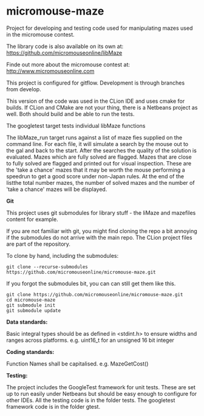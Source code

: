 # micromouse-maze
Project for developing and testing code used for manipulating mazes used in the micromouse contest.

The library code is also available on its own at: https://github.com/micromouseonline/libMaze

Finde out more about the micromouse contest at: http://www.micromouseonline.com

This project is configured for gitflow. Development is through branches from develop.

This version of the code was used in the CLion IDE and uses cmake for builds. If CLion and CMake are not your thing, there is a Netbeans project as well. Both should build and be able to run the tests.

The googletest target tests individual libMaze functions

The libMaze_run target runs against a list of maze fies supplied on the command line. For each file, it will simulate a search by the mouse out to the gal and back to the start. After the searches the quality of the solution is evaluated. Mazes which are fully solved are flagged. Mazes that are close to fully solved are flagged and printed out for visual inspection. These are the 'take a chance' mazes that it may be worth the mouse performing a speedrun to get a good score under non-Japan rules. At the end of the listthe total number mazes, the number of solved mazes and the number of 'take a chance' mazes will be displayed.

**Git**

This project uses git submodules for library stuff - the liMaze and mazefiles content for example.

If you are not familiar with git, you might find cloning the repo a bit annoying if the submodules do not arrive with the main repo.
The CLion project files are part of the repository.

To clone by hand, including the submodules:

    git clone --recurse-submodules https://github.com/micromouseonline/micromouse-maze.git
    
If you forgot the submodules bit, you can can still get them like this.

    git clone https://github.com/micromouseonline/micromouse-maze.git
    cd micromouse-maze
    git submodule init
    git submodule update
    
    

   

**Data standards:**

Basic integral types should be as defined in <stdint.h> to ensure widths and ranges across platforms. e.g. uint16_t for an unsigned 16 bit integer

**Coding standards:**

Function Names shall be capitalised. e.g. MazeGetCost()

**Testing:**

The project includes the GoogleTest framework for unit tests. These are set up to run easily under Netbeans but should be easy enough to configure for other IDEs. All the testing code is in the folder tests. The googletest framework code is in the folder gtest.
